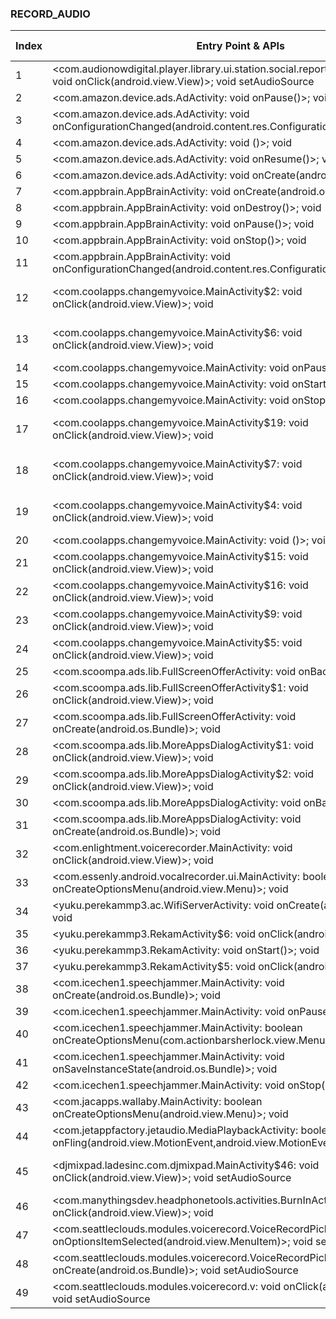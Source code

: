### RECORD_AUDIO
| Index | Entry Point & APIs | Screen shot | Resource id | Label |
| ------------- | ------------- | ------------- |-------------|-------------|
| 1 | <com.audionowdigital.player.library.ui.station.social.reporter.SoundRecorder$1: void onClick(android.view.View)>; void setAudioSource | ![](D:\COSMOS\output\py\Play_win8\Music_Audio\com.audionowdigital.player.caraibes\com.audionowdigital.player.library.ui.station.social.reporter.SoundRecorder.png) |  | T |
| 2 | <com.amazon.device.ads.AdActivity: void onPause()>; void <init> | ![](D:\COSMOS\output\py\Play_win8\Music_Audio\com.coolapps.changemyvoice\com.amazon.device.ads.AdActivity.png) |  | T |
| 3 | <com.amazon.device.ads.AdActivity: void onConfigurationChanged(android.content.res.Configuration)>; void <init> | ![](D:\COSMOS\output\py\Play_win8\Music_Audio\com.coolapps.changemyvoice\com.amazon.device.ads.AdActivity.png) |  | T |
| 4 | <com.amazon.device.ads.AdActivity: void <init>()>; void <init> | ![](D:\COSMOS\output\py\Play_win8\Music_Audio\com.coolapps.changemyvoice\com.amazon.device.ads.AdActivity.png) |  | T |
| 5 | <com.amazon.device.ads.AdActivity: void onResume()>; void <init> | ![](D:\COSMOS\output\py\Play_win8\Music_Audio\com.coolapps.changemyvoice\com.amazon.device.ads.AdActivity.png) |  | T |
| 6 | <com.amazon.device.ads.AdActivity: void onCreate(android.os.Bundle)>; void <init> | ![](D:\COSMOS\output\py\Play_win8\Music_Audio\com.coolapps.changemyvoice\com.amazon.device.ads.AdActivity.png) |  | T |
| 7 | <com.appbrain.AppBrainActivity: void onCreate(android.os.Bundle)>; void <init> | ![](D:\COSMOS\output\py\Play_win8\Music_Audio\com.coolapps.changemyvoice\com.appbrain.AppBrainActivity.png) |  | T |
| 8 | <com.appbrain.AppBrainActivity: void onDestroy()>; void <init> | ![](D:\COSMOS\output\py\Play_win8\Music_Audio\com.coolapps.changemyvoice\com.appbrain.AppBrainActivity.png) |  | T |
| 9 | <com.appbrain.AppBrainActivity: void onPause()>; void <init> | ![](D:\COSMOS\output\py\Play_win8\Music_Audio\com.coolapps.changemyvoice\com.appbrain.AppBrainActivity.png) |  | T |
| 10 | <com.appbrain.AppBrainActivity: void onStop()>; void <init> | ![](D:\COSMOS\output\py\Play_win8\Music_Audio\com.coolapps.changemyvoice\com.appbrain.AppBrainActivity.png) |  | T |
| 11 | <com.appbrain.AppBrainActivity: void onConfigurationChanged(android.content.res.Configuration)>; void <init> | ![](D:\COSMOS\output\py\Play_win8\Music_Audio\com.coolapps.changemyvoice\com.appbrain.AppBrainActivity.png) |  | T |
| 12 | <com.coolapps.changemyvoice.MainActivity$2: void onClick(android.view.View)>; void <init> | ![](D:\COSMOS\output\py\Play_win8\Music_Audio\com.coolapps.changemyvoice\com.coolapps.changemyvoice.MainActivity.png) | {'2131427531': <sensitive_component.SensitiveComponent.SensitiveView object at 0x000001AB4A1FBCF8>} | T |
| 13 | <com.coolapps.changemyvoice.MainActivity$6: void onClick(android.view.View)>; void <init> | ![](D:\COSMOS\output\py\Play_win8\Music_Audio\com.coolapps.changemyvoice\com.coolapps.changemyvoice.MainActivity.png) | {'2131427508': <sensitive_component.SensitiveComponent.SensitiveView object at 0x000001AB4A1FBE80>} | T |
| 14 | <com.coolapps.changemyvoice.MainActivity: void onPause()>; void <init> | ![](D:\COSMOS\output\py\Play_win8\Music_Audio\com.coolapps.changemyvoice\com.coolapps.changemyvoice.MainActivity.png) |  | T |
| 15 | <com.coolapps.changemyvoice.MainActivity: void onStart()>; void <init> | ![](D:\COSMOS\output\py\Play_win8\Music_Audio\com.coolapps.changemyvoice\com.coolapps.changemyvoice.MainActivity.png) |  | T |
| 16 | <com.coolapps.changemyvoice.MainActivity: void onStop()>; void <init> | ![](D:\COSMOS\output\py\Play_win8\Music_Audio\com.coolapps.changemyvoice\com.coolapps.changemyvoice.MainActivity.png) |  | T |
| 17 | <com.coolapps.changemyvoice.MainActivity$19: void onClick(android.view.View)>; void <init> | ![](D:\COSMOS\output\py\Play_win8\Music_Audio\com.coolapps.changemyvoice\com.coolapps.changemyvoice.MainActivity.png) | {'2131427509': <sensitive_component.SensitiveComponent.SensitiveView object at 0x000001AB4A1FB7F0>} | T |
| 18 | <com.coolapps.changemyvoice.MainActivity$7: void onClick(android.view.View)>; void <init> | ![](D:\COSMOS\output\py\Play_win8\Music_Audio\com.coolapps.changemyvoice\com.coolapps.changemyvoice.MainActivity.png) | {'2131427507': <sensitive_component.SensitiveComponent.SensitiveView object at 0x000001AB4A1FB710>} | T |
| 19 | <com.coolapps.changemyvoice.MainActivity$4: void onClick(android.view.View)>; void <init> | ![](D:\COSMOS\output\py\Play_win8\Music_Audio\com.coolapps.changemyvoice\com.coolapps.changemyvoice.MainActivity.png) | {'2131427530': <sensitive_component.SensitiveComponent.SensitiveView object at 0x000001AB4A1FB668>} | T |
| 20 | <com.coolapps.changemyvoice.MainActivity: void <init>()>; void <init> | ![](D:\COSMOS\output\py\Play_win8\Music_Audio\com.coolapps.changemyvoice\com.coolapps.changemyvoice.MainActivity.png) |  | T |
| 21 | <com.coolapps.changemyvoice.MainActivity$15: void onClick(android.view.View)>; void <init> | ![](D:\COSMOS\output\py\Play_win8\Music_Audio\com.coolapps.changemyvoice\com.coolapps.changemyvoice.MainActivity.png) |  | T |
| 22 | <com.coolapps.changemyvoice.MainActivity$16: void onClick(android.view.View)>; void <init> | ![](D:\COSMOS\output\py\Play_win8\Music_Audio\com.coolapps.changemyvoice\com.coolapps.changemyvoice.MainActivity.png) |  | T |
| 23 | <com.coolapps.changemyvoice.MainActivity$9: void onClick(android.view.View)>; void <init> | ![](D:\COSMOS\output\py\Play_win8\Music_Audio\com.coolapps.changemyvoice\com.coolapps.changemyvoice.MainActivity.png) |  | T |
| 24 | <com.coolapps.changemyvoice.MainActivity$5: void onClick(android.view.View)>; void <init> | ![](D:\COSMOS\output\py\Play_win8\Music_Audio\com.coolapps.changemyvoice\com.coolapps.changemyvoice.MainActivity.png) |  | T |
| 25 | <com.scoompa.ads.lib.FullScreenOfferActivity: void onBackPressed()>; void <init> | ![](D:\COSMOS\output\py\Play_win8\Music_Audio\com.coolapps.changemyvoice\com.scoompa.ads.lib.FullScreenOfferActivity.png) |  | F |
| 26 | <com.scoompa.ads.lib.FullScreenOfferActivity$1: void onClick(android.view.View)>; void <init> | ![](D:\COSMOS\output\py\Play_win8\Music_Audio\com.coolapps.changemyvoice\com.scoompa.ads.lib.FullScreenOfferActivity.png) |  | F |
| 27 | <com.scoompa.ads.lib.FullScreenOfferActivity: void onCreate(android.os.Bundle)>; void <init> | ![](D:\COSMOS\output\py\Play_win8\Music_Audio\com.coolapps.changemyvoice\com.scoompa.ads.lib.FullScreenOfferActivity.png) |  | F|
| 28 | <com.scoompa.ads.lib.MoreAppsDialogActivity$1: void onClick(android.view.View)>; void <init> | ![](D:\COSMOS\output\py\Play_win8\Music_Audio\com.coolapps.changemyvoice\com.scoompa.ads.lib.MoreAppsDialogActivity.png) |  | F |
| 29 | <com.scoompa.ads.lib.MoreAppsDialogActivity$2: void onClick(android.view.View)>; void <init> | ![](D:\COSMOS\output\py\Play_win8\Music_Audio\com.coolapps.changemyvoice\com.scoompa.ads.lib.MoreAppsDialogActivity.png) |  | F |
| 30 | <com.scoompa.ads.lib.MoreAppsDialogActivity: void onBackPressed()>; void <init> | ![](D:\COSMOS\output\py\Play_win8\Music_Audio\com.coolapps.changemyvoice\com.scoompa.ads.lib.MoreAppsDialogActivity.png) |  | F |
| 31 | <com.scoompa.ads.lib.MoreAppsDialogActivity: void onCreate(android.os.Bundle)>; void <init> | ![](D:\COSMOS\output\py\Play_win8\Music_Audio\com.coolapps.changemyvoice\com.scoompa.ads.lib.MoreAppsDialogActivity.png) |  | F |
| 32 | <com.enlightment.voicerecorder.MainActivity: void onClick(android.view.View)>; void <init> | ![](D:\COSMOS\output\py\Play_win8\Music_Audio\com.enlightment.voicerecorder\com.enlightment.voicerecorder.MainActivity.png) |  | F |
| 33 | <com.essenly.android.vocalrecorder.ui.MainActivity: boolean onCreateOptionsMenu(android.view.Menu)>; void <init> | ![](D:\COSMOS\output\py\Play_win8\Music_Audio\com.essenly.android.vocalrecorder\com.essenly.android.vocalrecorder.ui.MainActivity.png) |  | F |
| 34 | <yuku.perekammp3.ac.WifiServerActivity: void onCreate(android.os.Bundle)>; void <init> | ![](D:\COSMOS\output\py\Play_win8\Music_Audio\com.hiqrecorder.free\yuku.perekammp3.ac.WifiServerActivity.png) |  | F |
| 35 | <yuku.perekammp3.RekamActivity$6: void onClick(android.view.View)>; void <init> | ![](D:\COSMOS\output\py\Play_win8\Music_Audio\com.hiqrecorder.free\yuku.perekammp3.RekamActivity.png) |  | T |
| 36 | <yuku.perekammp3.RekamActivity: void onStart()>; void <init> | ![](D:\COSMOS\output\py\Play_win8\Music_Audio\com.hiqrecorder.free\yuku.perekammp3.RekamActivity.png) |  | T |
| 37 | <yuku.perekammp3.RekamActivity$5: void onClick(android.view.View)>; void <init> | ![](D:\COSMOS\output\py\Play_win8\Music_Audio\com.hiqrecorder.free\yuku.perekammp3.RekamActivity.png) |  | T |
| 38 | <com.icechen1.speechjammer.MainActivity: void onCreate(android.os.Bundle)>; void <init> | ![](D:\COSMOS\output\py\Play_win8\Music_Audio\com.icechen1.speechjammer\com.icechen1.speechjammer.MainActivity.png) |  | T |
| 39 | <com.icechen1.speechjammer.MainActivity: void onPause()>; void <init> | ![](D:\COSMOS\output\py\Play_win8\Music_Audio\com.icechen1.speechjammer\com.icechen1.speechjammer.MainActivity.png) |  | T |
| 40 | <com.icechen1.speechjammer.MainActivity: boolean onCreateOptionsMenu(com.actionbarsherlock.view.Menu)>; void <init> | ![](D:\COSMOS\output\py\Play_win8\Music_Audio\com.icechen1.speechjammer\com.icechen1.speechjammer.MainActivity.png) |  | T |
| 41 | <com.icechen1.speechjammer.MainActivity: void onSaveInstanceState(android.os.Bundle)>; void <init> | ![](D:\COSMOS\output\py\Play_win8\Music_Audio\com.icechen1.speechjammer\com.icechen1.speechjammer.MainActivity.png) |  | T |
| 42 | <com.icechen1.speechjammer.MainActivity: void onStop()>; void <init> | ![](D:\COSMOS\output\py\Play_win8\Music_Audio\com.icechen1.speechjammer\com.icechen1.speechjammer.MainActivity.png) |  | T |
| 43 | <com.jacapps.wallaby.MainActivity: boolean onCreateOptionsMenu(android.view.Menu)>; void <init> | ![](D:\COSMOS\output\py\Play_win8\Music_Audio\com.jacobsmedia.gospel\com.jacapps.wallaby.MainActivity.png) |  | F |
| 44 | <com.jetappfactory.jetaudio.MediaPlaybackActivity: boolean onFling(android.view.MotionEvent,android.view.MotionEvent,float,float)>; void <init> | ![](D:\COSMOS\output\py\Play_win8\Music_Audio\com.jetappfactory.jetaudio\com.jetappfactory.jetaudio.MediaPlaybackActivity.png) |  |  |
| 45 | <djmixpad.ladesinc.com.djmixpad.MainActivity$46: void onClick(android.view.View)>; void setAudioSource | ![](D:\COSMOS\output\py\Play_win8\Music_Audio\com.ladesinc.djpad\djmixpad.ladesinc.com.djmixpad.MainActivity.png) | {'2131558536': <sensitive_component.SensitiveComponent.SensitiveView object at 0x000001AB4A088400>} | |
| 46 | <com.manythingsdev.headphonetools.activities.BurnInActivity$4: void onClick(android.view.View)>; void <init> | ![](D:\COSMOS\output\py\Play_win8\Music_Audio\com.manythingsdev.headphonetools\com.manythingsdev.headphonetools.activities.BurnInActivity.png) |  | |
| 47 | <com.seattleclouds.modules.voicerecord.VoiceRecordPickerActivity: boolean onOptionsItemSelected(android.view.MenuItem)>; void setAudioSource | ![](D:\COSMOS\output\py\Play_win8\Music_Audio\designatualcance.amfmradiofree\com.seattleclouds.modules.voicerecord.VoiceRecordPickerActivity.png) |  | T |
| 48 | <com.seattleclouds.modules.voicerecord.VoiceRecordPickerActivity: void onCreate(android.os.Bundle)>; void setAudioSource | ![](D:\COSMOS\output\py\Play_win8\Music_Audio\designatualcance.amfmradiofree\com.seattleclouds.modules.voicerecord.VoiceRecordPickerActivity.png) |  | T |
| 49 | <com.seattleclouds.modules.voicerecord.v: void onClick(android.view.View)>; void setAudioSource | ![](D:\COSMOS\output\py\Play_win8\Music_Audio\designatualcance.amfmradiofree\com.seattleclouds.modules.voicerecord.VoiceRecordPickerActivity.png) |  | T |
